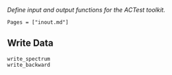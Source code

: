 *Define input and output functions for the ACTest toolkit.*

```@index
Pages = ["inout.md"]
```

## Write Data

```@docs
write_spectrum
write_backward
```
